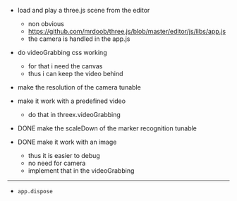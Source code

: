 - load and play a three.js scene from the editor
  - non obvious
  - https://github.com/mrdoob/three.js/blob/master/editor/js/libs/app.js
  - the camera is handled in the app.js

- do videoGrabbing css working
  - for that i need the canvas
  - thus i can keep the video behind
- make the resolution of the camera tunable
- make it work with a predefined video 
  - do that in threex.videoGrabbing
- DONE make the scaleDown of the marker recognition tunable
- DONE make it work with an image
  - thus it is easier to debug
  - no need for camera
  - implement that in the videoGrabbing

---

- ```app.dispose```

